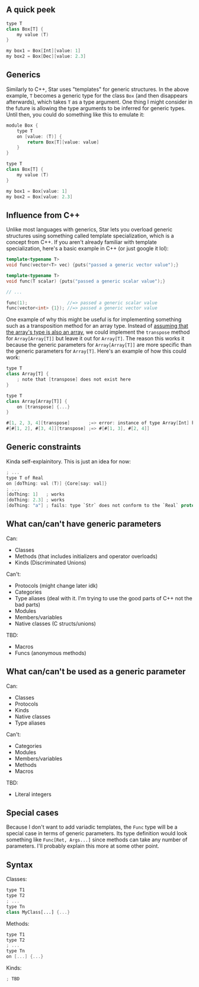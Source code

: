 ## A quick peek

```swift
type T
class Box[T] {
	my value (T)
}

my box1 = Box[Int][value: 1]
my box2 = Box[Dec][value: 2.3]
```

## Generics
Similarly to C++, Star uses "templates" for generic structures. In the above example, `T` becomes a generic type for the class `Box` (and then disappears afterwards),
which takes `T` as a type argument. One thing I might consider in the future is allowing the type arguments to be inferred for generic types. Until then, you could
do something like this to emulate it:

```swift
module Box {
	type T
	on [value: (T)] {
		return Box[T][value: value]
	}
}

type T
class Box[T] {
	my value (T)
}

my box1 = Box[value: 1]
my box2 = Box[value: 2.3]
```

## Influence from C++
Unlike most languages with generics, Star lets you overload generic structures using something called template specialization, which is
a concept from C++. If you aren't already familiar with template specialization, here's a basic example in C++ (or just google it lol):

```c++
template<typename T>
void func(vector<T> vec) {puts("passed a generic vector value");}

template<typename T>
void func(T scalar) {puts("passed a generic scalar value");}

// ...

func(1);               //=> passed a generic scalar value
func(vector<int> {1}); //=> passed a generic vector value
```

One example of why this might be useful is for implementing something such as a transposition method for an array type. Instead of
[assuming that the array's type is also an array](https://github.com/crystal-lang/crystal/blob/master/src/array.cr#L1861), we could
implement the `transpose` method for `Array[Array[T]]` but leave it out for `Array[T]`. The reason this works it because the generic
parameters for `Array[Array[T]]` are more specific than the generic parameters for `Array[T]`. Here's an example of how this could work:

```swift
type T
class Array[T] {
	; note that [transpose] does not exist here
}

type T
class Array[Array[T]] {
	on [transpose] {...}
}

#[1, 2, 3, 4][transpose]       ;=> error: instance of type Array[Int] has no method `[transpose]`!
#[#[1, 2], #[3, 4]][transpose] ;=> #[#[1, 3], #[2, 4]]
```

## Generic constraints
Kinda self-explainitory. This is just an idea for now:

```swift
; ...
type T of Real
on [doThing: val (T)] {Core[say: val]}
; ...
[doThing: 1]   ; works
[doThing: 2.3] ; works
[doThing: "a"] ; fails: type `Str` does not conform to the `Real` protocol
```

## What can/can't have generic parameters
Can:
- Classes
- Methods (that includes initializers and operator overloads)
- Kinds (Discriminated Unions)

Can't:
- Protocols (might change later idk)
- Categories
- Type aliases (deal with it. I'm trying to use the good parts of C++ not the bad parts)
- Modules
- Members/variables
- Native classes (C structs/unions)

TBD:
- Macros
- Funcs (anonymous methods)

## What can/can't be used as a generic parameter
Can:
- Classes
- Protocols
- Kinds
- Native classes
- Type aliases

Can't:
- Categories
- Modules
- Members/variables
- Methods
- Macros

TBD:
- Literal integers

## Special cases
Because I don't want to add variadic templates, the `Func` type will be a special case in terms of generic parameters. Its
type definition would look something like `Func[Ret, Args...]` since methods can take any number of parameters. I'll
probably explain this more at some other point.

## Syntax
Classes:
```swift
type T1
type T2
; ...
type Tn
class MyClass[...] {...}
```

Methods:
```swift
type T1
type T2
; ...
type Tn
on [...] {...}
```

Kinds:
```swift
; TBD
```
